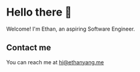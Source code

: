 # Hello there 👋
Welcome! I'm Ethan, an aspiring Software Engineer.

## Contact me
You can reach me at hi@ethanyang.me
